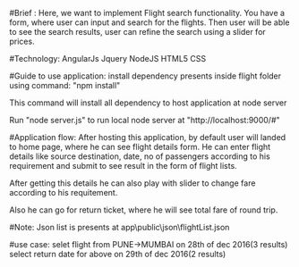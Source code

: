 #Brief : 
Here, we want to implement Flight search functionality. You have a form, where user can input
and search for the flights. Then user will be able to see the search results, user can refine the
search using a slider for prices.

#Technology:
AngularJs
Jquery
NodeJS
HTML5
CSS

#Guide to use application:
install dependency presents inside flight folder using command: "npm install"

This command will install all dependency to host application at node server

Run "node server.js" to run local node server at "http://localhost:9000/#"

#Application flow:
After hosting this application, by default user will landed to home page, where he can see flight details form.
He can enter flight details like source destination, date, no of passengers according to his requirement and submit to see result in the form of flight lists.

After getting this details he can also play with slider to change fare according to his requitement.

Also he can go for return ticket, where he will see total fare of round trip.


#Note:
Json list is presents at app\public\json\flightList.json

#use case: 
selet flight from PUNE->MUMBAI on 28th of dec 2016(3 results)
select return date for above on 29th of dec 2016(2 results)
